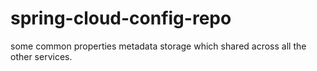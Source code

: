 # spring-cloud-config-repo
some common properties metadata storage which shared across all the other services.
